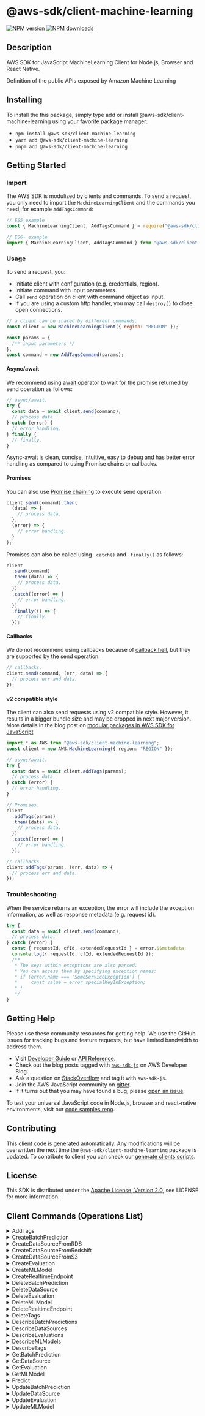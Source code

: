 <!-- generated file, do not edit directly -->

# @aws-sdk/client-machine-learning

[![NPM version](https://img.shields.io/npm/v/@aws-sdk/client-machine-learning/latest.svg)](https://www.npmjs.com/package/@aws-sdk/client-machine-learning)
[![NPM downloads](https://img.shields.io/npm/dm/@aws-sdk/client-machine-learning.svg)](https://www.npmjs.com/package/@aws-sdk/client-machine-learning)

## Description

AWS SDK for JavaScript MachineLearning Client for Node.js, Browser and React Native.

Definition of the public APIs
exposed by Amazon Machine Learning

## Installing

To install the this package, simply type add or install @aws-sdk/client-machine-learning
using your favorite package manager:

- `npm install @aws-sdk/client-machine-learning`
- `yarn add @aws-sdk/client-machine-learning`
- `pnpm add @aws-sdk/client-machine-learning`

## Getting Started

### Import

The AWS SDK is modulized by clients and commands.
To send a request, you only need to import the `MachineLearningClient` and
the commands you need, for example `AddTagsCommand`:

```js
// ES5 example
const { MachineLearningClient, AddTagsCommand } = require("@aws-sdk/client-machine-learning");
```

```ts
// ES6+ example
import { MachineLearningClient, AddTagsCommand } from "@aws-sdk/client-machine-learning";
```

### Usage

To send a request, you:

- Initiate client with configuration (e.g. credentials, region).
- Initiate command with input parameters.
- Call `send` operation on client with command object as input.
- If you are using a custom http handler, you may call `destroy()` to close open connections.

```js
// a client can be shared by different commands.
const client = new MachineLearningClient({ region: "REGION" });

const params = {
  /** input parameters */
};
const command = new AddTagsCommand(params);
```

#### Async/await

We recommend using [await](https://developer.mozilla.org/en-US/docs/Web/JavaScript/Reference/Operators/await)
operator to wait for the promise returned by send operation as follows:

```js
// async/await.
try {
  const data = await client.send(command);
  // process data.
} catch (error) {
  // error handling.
} finally {
  // finally.
}
```

Async-await is clean, concise, intuitive, easy to debug and has better error handling
as compared to using Promise chains or callbacks.

#### Promises

You can also use [Promise chaining](https://developer.mozilla.org/en-US/docs/Web/JavaScript/Guide/Using_promises#chaining)
to execute send operation.

```js
client.send(command).then(
  (data) => {
    // process data.
  },
  (error) => {
    // error handling.
  }
);
```

Promises can also be called using `.catch()` and `.finally()` as follows:

```js
client
  .send(command)
  .then((data) => {
    // process data.
  })
  .catch((error) => {
    // error handling.
  })
  .finally(() => {
    // finally.
  });
```

#### Callbacks

We do not recommend using callbacks because of [callback hell](http://callbackhell.com/),
but they are supported by the send operation.

```js
// callbacks.
client.send(command, (err, data) => {
  // process err and data.
});
```

#### v2 compatible style

The client can also send requests using v2 compatible style.
However, it results in a bigger bundle size and may be dropped in next major version. More details in the blog post
on [modular packages in AWS SDK for JavaScript](https://aws.amazon.com/blogs/developer/modular-packages-in-aws-sdk-for-javascript/)

```ts
import * as AWS from "@aws-sdk/client-machine-learning";
const client = new AWS.MachineLearning({ region: "REGION" });

// async/await.
try {
  const data = await client.addTags(params);
  // process data.
} catch (error) {
  // error handling.
}

// Promises.
client
  .addTags(params)
  .then((data) => {
    // process data.
  })
  .catch((error) => {
    // error handling.
  });

// callbacks.
client.addTags(params, (err, data) => {
  // process err and data.
});
```

### Troubleshooting

When the service returns an exception, the error will include the exception information,
as well as response metadata (e.g. request id).

```js
try {
  const data = await client.send(command);
  // process data.
} catch (error) {
  const { requestId, cfId, extendedRequestId } = error.$$metadata;
  console.log({ requestId, cfId, extendedRequestId });
  /**
   * The keys within exceptions are also parsed.
   * You can access them by specifying exception names:
   * if (error.name === 'SomeServiceException') {
   *     const value = error.specialKeyInException;
   * }
   */
}
```

## Getting Help

Please use these community resources for getting help.
We use the GitHub issues for tracking bugs and feature requests, but have limited bandwidth to address them.

- Visit [Developer Guide](https://docs.aws.amazon.com/sdk-for-javascript/v3/developer-guide/welcome.html)
  or [API Reference](https://docs.aws.amazon.com/AWSJavaScriptSDK/v3/latest/index.html).
- Check out the blog posts tagged with [`aws-sdk-js`](https://aws.amazon.com/blogs/developer/tag/aws-sdk-js/)
  on AWS Developer Blog.
- Ask a question on [StackOverflow](https://stackoverflow.com/questions/tagged/aws-sdk-js) and tag it with `aws-sdk-js`.
- Join the AWS JavaScript community on [gitter](https://gitter.im/aws/aws-sdk-js-v3).
- If it turns out that you may have found a bug, please [open an issue](https://github.com/aws/aws-sdk-js-v3/issues/new/choose).

To test your universal JavaScript code in Node.js, browser and react-native environments,
visit our [code samples repo](https://github.com/aws-samples/aws-sdk-js-tests).

## Contributing

This client code is generated automatically. Any modifications will be overwritten the next time the `@aws-sdk/client-machine-learning` package is updated.
To contribute to client you can check our [generate clients scripts](https://github.com/aws/aws-sdk-js-v3/tree/main/scripts/generate-clients).

## License

This SDK is distributed under the
[Apache License, Version 2.0](http://www.apache.org/licenses/LICENSE-2.0),
see LICENSE for more information.

## Client Commands (Operations List)

<details>
<summary>
AddTags
</summary>

[Command API Reference](https://docs.aws.amazon.com/AWSJavaScriptSDK/v3/latest/clients/client-machine-learning/classes/addtagscommand.html) / [Input](https://docs.aws.amazon.com/AWSJavaScriptSDK/v3/latest/clients/client-machine-learning/interfaces/addtagscommandinput.html) / [Output](https://docs.aws.amazon.com/AWSJavaScriptSDK/v3/latest/clients/client-machine-learning/interfaces/addtagscommandoutput.html)

</details>
<details>
<summary>
CreateBatchPrediction
</summary>

[Command API Reference](https://docs.aws.amazon.com/AWSJavaScriptSDK/v3/latest/clients/client-machine-learning/classes/createbatchpredictioncommand.html) / [Input](https://docs.aws.amazon.com/AWSJavaScriptSDK/v3/latest/clients/client-machine-learning/interfaces/createbatchpredictioncommandinput.html) / [Output](https://docs.aws.amazon.com/AWSJavaScriptSDK/v3/latest/clients/client-machine-learning/interfaces/createbatchpredictioncommandoutput.html)

</details>
<details>
<summary>
CreateDataSourceFromRDS
</summary>

[Command API Reference](https://docs.aws.amazon.com/AWSJavaScriptSDK/v3/latest/clients/client-machine-learning/classes/createdatasourcefromrdscommand.html) / [Input](https://docs.aws.amazon.com/AWSJavaScriptSDK/v3/latest/clients/client-machine-learning/interfaces/createdatasourcefromrdscommandinput.html) / [Output](https://docs.aws.amazon.com/AWSJavaScriptSDK/v3/latest/clients/client-machine-learning/interfaces/createdatasourcefromrdscommandoutput.html)

</details>
<details>
<summary>
CreateDataSourceFromRedshift
</summary>

[Command API Reference](https://docs.aws.amazon.com/AWSJavaScriptSDK/v3/latest/clients/client-machine-learning/classes/createdatasourcefromredshiftcommand.html) / [Input](https://docs.aws.amazon.com/AWSJavaScriptSDK/v3/latest/clients/client-machine-learning/interfaces/createdatasourcefromredshiftcommandinput.html) / [Output](https://docs.aws.amazon.com/AWSJavaScriptSDK/v3/latest/clients/client-machine-learning/interfaces/createdatasourcefromredshiftcommandoutput.html)

</details>
<details>
<summary>
CreateDataSourceFromS3
</summary>

[Command API Reference](https://docs.aws.amazon.com/AWSJavaScriptSDK/v3/latest/clients/client-machine-learning/classes/createdatasourcefroms3command.html) / [Input](https://docs.aws.amazon.com/AWSJavaScriptSDK/v3/latest/clients/client-machine-learning/interfaces/createdatasourcefroms3commandinput.html) / [Output](https://docs.aws.amazon.com/AWSJavaScriptSDK/v3/latest/clients/client-machine-learning/interfaces/createdatasourcefroms3commandoutput.html)

</details>
<details>
<summary>
CreateEvaluation
</summary>

[Command API Reference](https://docs.aws.amazon.com/AWSJavaScriptSDK/v3/latest/clients/client-machine-learning/classes/createevaluationcommand.html) / [Input](https://docs.aws.amazon.com/AWSJavaScriptSDK/v3/latest/clients/client-machine-learning/interfaces/createevaluationcommandinput.html) / [Output](https://docs.aws.amazon.com/AWSJavaScriptSDK/v3/latest/clients/client-machine-learning/interfaces/createevaluationcommandoutput.html)

</details>
<details>
<summary>
CreateMLModel
</summary>

[Command API Reference](https://docs.aws.amazon.com/AWSJavaScriptSDK/v3/latest/clients/client-machine-learning/classes/createmlmodelcommand.html) / [Input](https://docs.aws.amazon.com/AWSJavaScriptSDK/v3/latest/clients/client-machine-learning/interfaces/createmlmodelcommandinput.html) / [Output](https://docs.aws.amazon.com/AWSJavaScriptSDK/v3/latest/clients/client-machine-learning/interfaces/createmlmodelcommandoutput.html)

</details>
<details>
<summary>
CreateRealtimeEndpoint
</summary>

[Command API Reference](https://docs.aws.amazon.com/AWSJavaScriptSDK/v3/latest/clients/client-machine-learning/classes/createrealtimeendpointcommand.html) / [Input](https://docs.aws.amazon.com/AWSJavaScriptSDK/v3/latest/clients/client-machine-learning/interfaces/createrealtimeendpointcommandinput.html) / [Output](https://docs.aws.amazon.com/AWSJavaScriptSDK/v3/latest/clients/client-machine-learning/interfaces/createrealtimeendpointcommandoutput.html)

</details>
<details>
<summary>
DeleteBatchPrediction
</summary>

[Command API Reference](https://docs.aws.amazon.com/AWSJavaScriptSDK/v3/latest/clients/client-machine-learning/classes/deletebatchpredictioncommand.html) / [Input](https://docs.aws.amazon.com/AWSJavaScriptSDK/v3/latest/clients/client-machine-learning/interfaces/deletebatchpredictioncommandinput.html) / [Output](https://docs.aws.amazon.com/AWSJavaScriptSDK/v3/latest/clients/client-machine-learning/interfaces/deletebatchpredictioncommandoutput.html)

</details>
<details>
<summary>
DeleteDataSource
</summary>

[Command API Reference](https://docs.aws.amazon.com/AWSJavaScriptSDK/v3/latest/clients/client-machine-learning/classes/deletedatasourcecommand.html) / [Input](https://docs.aws.amazon.com/AWSJavaScriptSDK/v3/latest/clients/client-machine-learning/interfaces/deletedatasourcecommandinput.html) / [Output](https://docs.aws.amazon.com/AWSJavaScriptSDK/v3/latest/clients/client-machine-learning/interfaces/deletedatasourcecommandoutput.html)

</details>
<details>
<summary>
DeleteEvaluation
</summary>

[Command API Reference](https://docs.aws.amazon.com/AWSJavaScriptSDK/v3/latest/clients/client-machine-learning/classes/deleteevaluationcommand.html) / [Input](https://docs.aws.amazon.com/AWSJavaScriptSDK/v3/latest/clients/client-machine-learning/interfaces/deleteevaluationcommandinput.html) / [Output](https://docs.aws.amazon.com/AWSJavaScriptSDK/v3/latest/clients/client-machine-learning/interfaces/deleteevaluationcommandoutput.html)

</details>
<details>
<summary>
DeleteMLModel
</summary>

[Command API Reference](https://docs.aws.amazon.com/AWSJavaScriptSDK/v3/latest/clients/client-machine-learning/classes/deletemlmodelcommand.html) / [Input](https://docs.aws.amazon.com/AWSJavaScriptSDK/v3/latest/clients/client-machine-learning/interfaces/deletemlmodelcommandinput.html) / [Output](https://docs.aws.amazon.com/AWSJavaScriptSDK/v3/latest/clients/client-machine-learning/interfaces/deletemlmodelcommandoutput.html)

</details>
<details>
<summary>
DeleteRealtimeEndpoint
</summary>

[Command API Reference](https://docs.aws.amazon.com/AWSJavaScriptSDK/v3/latest/clients/client-machine-learning/classes/deleterealtimeendpointcommand.html) / [Input](https://docs.aws.amazon.com/AWSJavaScriptSDK/v3/latest/clients/client-machine-learning/interfaces/deleterealtimeendpointcommandinput.html) / [Output](https://docs.aws.amazon.com/AWSJavaScriptSDK/v3/latest/clients/client-machine-learning/interfaces/deleterealtimeendpointcommandoutput.html)

</details>
<details>
<summary>
DeleteTags
</summary>

[Command API Reference](https://docs.aws.amazon.com/AWSJavaScriptSDK/v3/latest/clients/client-machine-learning/classes/deletetagscommand.html) / [Input](https://docs.aws.amazon.com/AWSJavaScriptSDK/v3/latest/clients/client-machine-learning/interfaces/deletetagscommandinput.html) / [Output](https://docs.aws.amazon.com/AWSJavaScriptSDK/v3/latest/clients/client-machine-learning/interfaces/deletetagscommandoutput.html)

</details>
<details>
<summary>
DescribeBatchPredictions
</summary>

[Command API Reference](https://docs.aws.amazon.com/AWSJavaScriptSDK/v3/latest/clients/client-machine-learning/classes/describebatchpredictionscommand.html) / [Input](https://docs.aws.amazon.com/AWSJavaScriptSDK/v3/latest/clients/client-machine-learning/interfaces/describebatchpredictionscommandinput.html) / [Output](https://docs.aws.amazon.com/AWSJavaScriptSDK/v3/latest/clients/client-machine-learning/interfaces/describebatchpredictionscommandoutput.html)

</details>
<details>
<summary>
DescribeDataSources
</summary>

[Command API Reference](https://docs.aws.amazon.com/AWSJavaScriptSDK/v3/latest/clients/client-machine-learning/classes/describedatasourcescommand.html) / [Input](https://docs.aws.amazon.com/AWSJavaScriptSDK/v3/latest/clients/client-machine-learning/interfaces/describedatasourcescommandinput.html) / [Output](https://docs.aws.amazon.com/AWSJavaScriptSDK/v3/latest/clients/client-machine-learning/interfaces/describedatasourcescommandoutput.html)

</details>
<details>
<summary>
DescribeEvaluations
</summary>

[Command API Reference](https://docs.aws.amazon.com/AWSJavaScriptSDK/v3/latest/clients/client-machine-learning/classes/describeevaluationscommand.html) / [Input](https://docs.aws.amazon.com/AWSJavaScriptSDK/v3/latest/clients/client-machine-learning/interfaces/describeevaluationscommandinput.html) / [Output](https://docs.aws.amazon.com/AWSJavaScriptSDK/v3/latest/clients/client-machine-learning/interfaces/describeevaluationscommandoutput.html)

</details>
<details>
<summary>
DescribeMLModels
</summary>

[Command API Reference](https://docs.aws.amazon.com/AWSJavaScriptSDK/v3/latest/clients/client-machine-learning/classes/describemlmodelscommand.html) / [Input](https://docs.aws.amazon.com/AWSJavaScriptSDK/v3/latest/clients/client-machine-learning/interfaces/describemlmodelscommandinput.html) / [Output](https://docs.aws.amazon.com/AWSJavaScriptSDK/v3/latest/clients/client-machine-learning/interfaces/describemlmodelscommandoutput.html)

</details>
<details>
<summary>
DescribeTags
</summary>

[Command API Reference](https://docs.aws.amazon.com/AWSJavaScriptSDK/v3/latest/clients/client-machine-learning/classes/describetagscommand.html) / [Input](https://docs.aws.amazon.com/AWSJavaScriptSDK/v3/latest/clients/client-machine-learning/interfaces/describetagscommandinput.html) / [Output](https://docs.aws.amazon.com/AWSJavaScriptSDK/v3/latest/clients/client-machine-learning/interfaces/describetagscommandoutput.html)

</details>
<details>
<summary>
GetBatchPrediction
</summary>

[Command API Reference](https://docs.aws.amazon.com/AWSJavaScriptSDK/v3/latest/clients/client-machine-learning/classes/getbatchpredictioncommand.html) / [Input](https://docs.aws.amazon.com/AWSJavaScriptSDK/v3/latest/clients/client-machine-learning/interfaces/getbatchpredictioncommandinput.html) / [Output](https://docs.aws.amazon.com/AWSJavaScriptSDK/v3/latest/clients/client-machine-learning/interfaces/getbatchpredictioncommandoutput.html)

</details>
<details>
<summary>
GetDataSource
</summary>

[Command API Reference](https://docs.aws.amazon.com/AWSJavaScriptSDK/v3/latest/clients/client-machine-learning/classes/getdatasourcecommand.html) / [Input](https://docs.aws.amazon.com/AWSJavaScriptSDK/v3/latest/clients/client-machine-learning/interfaces/getdatasourcecommandinput.html) / [Output](https://docs.aws.amazon.com/AWSJavaScriptSDK/v3/latest/clients/client-machine-learning/interfaces/getdatasourcecommandoutput.html)

</details>
<details>
<summary>
GetEvaluation
</summary>

[Command API Reference](https://docs.aws.amazon.com/AWSJavaScriptSDK/v3/latest/clients/client-machine-learning/classes/getevaluationcommand.html) / [Input](https://docs.aws.amazon.com/AWSJavaScriptSDK/v3/latest/clients/client-machine-learning/interfaces/getevaluationcommandinput.html) / [Output](https://docs.aws.amazon.com/AWSJavaScriptSDK/v3/latest/clients/client-machine-learning/interfaces/getevaluationcommandoutput.html)

</details>
<details>
<summary>
GetMLModel
</summary>

[Command API Reference](https://docs.aws.amazon.com/AWSJavaScriptSDK/v3/latest/clients/client-machine-learning/classes/getmlmodelcommand.html) / [Input](https://docs.aws.amazon.com/AWSJavaScriptSDK/v3/latest/clients/client-machine-learning/interfaces/getmlmodelcommandinput.html) / [Output](https://docs.aws.amazon.com/AWSJavaScriptSDK/v3/latest/clients/client-machine-learning/interfaces/getmlmodelcommandoutput.html)

</details>
<details>
<summary>
Predict
</summary>

[Command API Reference](https://docs.aws.amazon.com/AWSJavaScriptSDK/v3/latest/clients/client-machine-learning/classes/predictcommand.html) / [Input](https://docs.aws.amazon.com/AWSJavaScriptSDK/v3/latest/clients/client-machine-learning/interfaces/predictcommandinput.html) / [Output](https://docs.aws.amazon.com/AWSJavaScriptSDK/v3/latest/clients/client-machine-learning/interfaces/predictcommandoutput.html)

</details>
<details>
<summary>
UpdateBatchPrediction
</summary>

[Command API Reference](https://docs.aws.amazon.com/AWSJavaScriptSDK/v3/latest/clients/client-machine-learning/classes/updatebatchpredictioncommand.html) / [Input](https://docs.aws.amazon.com/AWSJavaScriptSDK/v3/latest/clients/client-machine-learning/interfaces/updatebatchpredictioncommandinput.html) / [Output](https://docs.aws.amazon.com/AWSJavaScriptSDK/v3/latest/clients/client-machine-learning/interfaces/updatebatchpredictioncommandoutput.html)

</details>
<details>
<summary>
UpdateDataSource
</summary>

[Command API Reference](https://docs.aws.amazon.com/AWSJavaScriptSDK/v3/latest/clients/client-machine-learning/classes/updatedatasourcecommand.html) / [Input](https://docs.aws.amazon.com/AWSJavaScriptSDK/v3/latest/clients/client-machine-learning/interfaces/updatedatasourcecommandinput.html) / [Output](https://docs.aws.amazon.com/AWSJavaScriptSDK/v3/latest/clients/client-machine-learning/interfaces/updatedatasourcecommandoutput.html)

</details>
<details>
<summary>
UpdateEvaluation
</summary>

[Command API Reference](https://docs.aws.amazon.com/AWSJavaScriptSDK/v3/latest/clients/client-machine-learning/classes/updateevaluationcommand.html) / [Input](https://docs.aws.amazon.com/AWSJavaScriptSDK/v3/latest/clients/client-machine-learning/interfaces/updateevaluationcommandinput.html) / [Output](https://docs.aws.amazon.com/AWSJavaScriptSDK/v3/latest/clients/client-machine-learning/interfaces/updateevaluationcommandoutput.html)

</details>
<details>
<summary>
UpdateMLModel
</summary>

[Command API Reference](https://docs.aws.amazon.com/AWSJavaScriptSDK/v3/latest/clients/client-machine-learning/classes/updatemlmodelcommand.html) / [Input](https://docs.aws.amazon.com/AWSJavaScriptSDK/v3/latest/clients/client-machine-learning/interfaces/updatemlmodelcommandinput.html) / [Output](https://docs.aws.amazon.com/AWSJavaScriptSDK/v3/latest/clients/client-machine-learning/interfaces/updatemlmodelcommandoutput.html)

</details>
